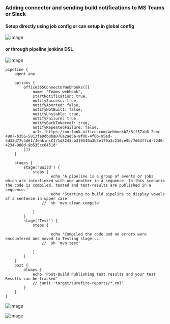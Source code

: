 ### Adding connector and sending build notifications to MS Teams or Slack

#### Setup directly using job config or can setup in global config
![image](https://user-images.githubusercontent.com/56120741/198828711-3c06391f-b90e-4b28-a3e9-a3d567652c7f.png)

#### or through pipeline jenkins DSL

![image](https://user-images.githubusercontent.com/56120741/198829158-eeb04239-27bd-4879-bfe3-1808e1f4bd0c.png)

```
pipeline {
    agent any

	options {
		office365ConnectorWebhooks([[
			name: 'Teams webhook',
			startNotification: true,
			notifySuccess: true,
            notifyAborted: false,
            notifyNotBuilt: false,
            notifyUnstable: true,
            notifyFailure: true,
            notifyBackToNormal: true,
            notifyRepeatedFailure: false,
            url: 'https://outlook.office.com/webhookb2/8ff57ab6-2eec-4907-b356-5813fa0db0ba@76a2ae5a-9f00-4f6b-95ed-5d33d77c4d61/JenkinsCI/1d8243cb319540a3b3e170a3c210ce9b/7d63f7cd-7240-4234-988d-9b535cc6451d'
		]])
	}

    stages {
		stage('Build') {
            steps {
                    echo 'A pipeline is a group of events or jobs which are interlinked with one another in a sequence. In this scenario the code is compiled, tested and test-results are published in a sequence.'
                	echo 'Starting to build pipeline to display vowels of a sentence in upper case'
				// 	sh 'mvn clean compile'

			}
		}
		stage('Test') {
            steps {
            	
                	echo 'Compiled the code and no errors were encountered and moved to Testing stage....'
				// 	sh 'mvn test'

			}
		}
	}
    post {
        always {
            echo 'Post-Build Publishing test results and your test Results can be tracked'
			// junit 'target/surefire-reports/*.xml'
		}
	}
}
```


![image](https://user-images.githubusercontent.com/56120741/198828636-8bc09da2-9b98-42c1-847b-1ce3f8a4d03b.png)

![image](https://user-images.githubusercontent.com/56120741/198828723-94afab00-06fe-4d8e-81dc-93dd1fc5b8c7.png)
